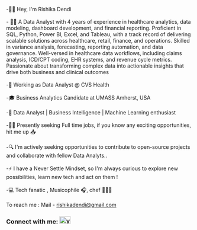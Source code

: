

<!--
**rishika0199/rishika0199** is a ✨ _special_ ✨ repository because its `README.md` (this file) appears on your GitHub profile.

Here are some ideas to get you started:
    
- 🔭 I’m currently working on ...
- 🌱 I’m currently learning ...
- 👯 I’m looking to collaborate on ...
- 🤔 I’m looking for help with ...
- 💬 Ask me about ...
- 📫 How to reach me: ...
- 😄 Pronouns: ...
- ⚡ Fun fact: ...
-->

-👋🏽 Hey, I'm Rishika Dendi
<br><br> - 🤝🏽 A Data Analyst with 4 years of experience in healthcare analytics, data modeling, dashboard development, and financial reporting. Proficient in SQL, Python, Power BI, Excel, and Tableau, with a track record of delivering scalable solutions across healthcare, retail, finance, and operations. Skilled in variance analysis, forecasting, reporting automation, and data governance. Well-versed in healthcare data workflows, including claims analysis, ICD/CPT coding, EHR systems, and revenue cycle metrics. Passionate about transforming complex data into actionable insights that drive both business and clinical outcomes
<br><br> -💼 Working as Data Analyst @ CVS Health<br><br> -🎓 Business Analytics Candidate at UMASS Amherst, USA <br><br> -🚀 Data Analyst | Business Intelligence | Machine Learning enthusiast <br><br>-🕵️‍♂️ Presently seeking Full time jobs, if you know any exciting opportunities, hit me up 📤<br><br>
-🔍 I'm actively seeking opportunities to contribute to open-source projects and collaborate with fellow Data Analyts..<br><br>-⚡ I have a Never Settle Mindset, so I'm always curious to explore new possibilities, learn new tech and act on them !<br><br> -💻 Tech fanatic , Musicophile 🎧, chef 👩🏽‍🍳<br><br>To reach me : Mail - rishikadendi@gmail.com

<h3 align="left">Connect with me: <a href="https://www.linkedin.com/in/rishikadendi-/" target="blank"><img align="" src="https://raw.githubusercontent.com/rahuldkjain/github-profile-readme-generator/master/src/images/icons/Social/linked-in-alt.svg" alt="yashwanth nomula" height="20" width="30" /></a></h3>
<p align="left">
<!-- <a href="https://www.hackerrank.com/yashwanth_nomul1" target="blank"><img align="center" src="https://raw.githubusercontent.com/rahuldkjain/github-profile-readme-generator/master/src/images/icons/Social/hackerrank.svg" alt="yashwanth_nomul1" height="30" width="40" /></a>
<a href="https://www.leetcode.com/yashwanth_nomula" target="blank"><img align="center" src="https://raw.githubusercontent.com/rahuldkjain/github-profile-readme-generator/master/src/images/icons/Social/leet-code.svg" alt="yashwanth_nomula" height="30" width="40" /></a> -->
</p>


